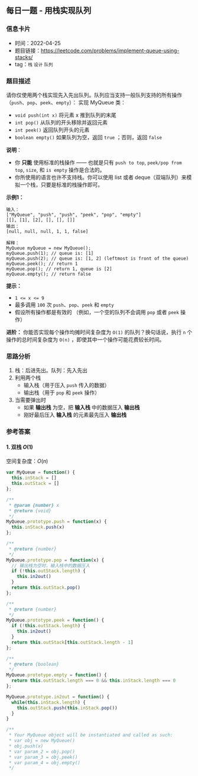 ## 每日一题 - 用栈实现队列

### 信息卡片

- 时间：2022-04-25
- 题目链接：https://leetcode.com/problems/implement-queue-using-stacks/
- tag：`栈` `设计` `队列`

### 题目描述

请你仅使用两个栈实现先入先出队列。队列应当支持一般队列支持的所有操作（`push`、`pop`、`peek`、`empty`）：
实现 MyQueue 类：

  - `void push(int x)` 将元素 x 推到队列的末尾
  - `int pop()` 从队列的开头移除并返回元素
  - `int peek()` 返回队列开头的元素
  - `boolean empty()` 如果队列为空，返回 `true` ；否则，返回 `false`

**说明**：

  - 你 __只能__ 使用标准的栈操作 —— 也就是只有 `push to top`, `peek/pop from top`, `size`, 和 `is empty` 操作是合法的。
  - 你所使用的语言也许不支持栈。你可以使用 list 或者 deque（双端队列）来模拟一个栈，只要是标准的栈操作即可。

**示例1：**

```
输入：
["MyQueue", "push", "push", "peek", "pop", "empty"]
[[], [1], [2], [], [], []]
输出：
[null, null, null, 1, 1, false]

解释：
MyQueue myQueue = new MyQueue();
myQueue.push(1); // queue is: [1]
myQueue.push(2); // queue is: [1, 2] (leftmost is front of the queue)
myQueue.peek(); // return 1
myQueue.pop(); // return 1, queue is [2]
myQueue.empty(); // return false
```

**提示：**

- `1 <= x <= 9`
- 最多调用 `100` 次 `push`、`pop`、`peek` 和 `empty`
- 假设所有操作都是有效的 （例如，一个空的队列不会调用 `pop` 或者 `peek` 操作）

**进阶：** 你能否实现每个操作均摊时间复杂度为 `O(1)` 的队列？换句话说，执行 `n` 个操作的总时间复杂度为 `O(n)` ，即使其中一个操作可能花费较长时间。

### 思路分析

1. 栈：后进先出。队列：先入先出
2. 利用两个栈
    - 输入栈（用于压入 `push` 传入的数据）
    - 输出栈（用于 `pop` 和 `peek` 操作）
3. 当需要弹出时
    - 如果 __输出栈__ 为空，把 __输入栈__ 中的数据压入 __输出栈__
    - 刚好最后压入 __输入栈__ 的元素最先压入 __输出栈__


### 参考答案

#### 1. 双栈 $O(1)$

空间复杂度：$O(n)$

```javascript {.line-numbers}
var MyQueue = function() {
  this.inStack = []
  this.outStack = []
};

/** 
 * @param {number} x
 * @return {void}
 */
MyQueue.prototype.push = function(x) {
  this.inStack.push(x)
};

/**
 * @return {number}
 */
MyQueue.prototype.pop = function(x) {
  // 输出栈为空时，输入栈中的数据压入
  if (!this.outStack.length) {
    this.in2out()
  }
  return this.outStack.pop()
};

/**
 * @return {number}
 */
MyQueue.prototype.peek = function() {
  if (!this.outStack.length) {
    this.in2out()
  }
  return this.outStack[this.outStack.length - 1]
};

/**
 * @return {boolean}
 */
MyQueue.prototype.empty = function() {
  return this.outStack.length === 0 && this.inStack.length === 0
};

MyQueue.prototype.in2out = function() {
  while(this.inStack.length) {
    this.outStack.push(this.inStack.pop())
  }
}

/**
 * Your MyQueue object will be instantiated and called as such:
 * var obj = new MyQueue()
 * obj.push(x)
 * var param_2 = obj.pop()
 * var param_3 = obj.peek()
 * var param_4 = obj.empty()
 */
```